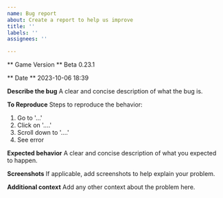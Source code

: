 ```yaml
---
name: Bug report
about: Create a report to help us improve
title: ''
labels: ''
assignees: ''

---
```


** Game Version **
Beta 0.23.1

** Date **
2023-10-06 18:39

**Describe the bug**
A clear and concise description of what the bug is.

**To Reproduce**
Steps to reproduce the behavior:
1. Go to '...'
2. Click on '....'
3. Scroll down to '....'
4. See error

**Expected behavior**
A clear and concise description of what you expected to happen.

**Screenshots**
If applicable, add screenshots to help explain your problem.

**Additional context**
Add any other context about the problem here.
